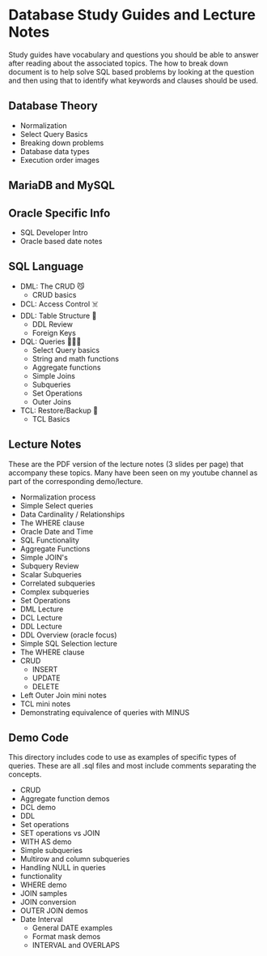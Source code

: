 # Database Study Guides and Lecture Notes

Study guides have vocabulary and questions you should be able to answer after reading about the associated topics. The how to break down document is to help solve SQL based problems by looking at the question and then using that to identify what keywords and clauses should be used.

## Database Theory
 - Normalization
 - Select Query Basics
 - Breaking down problems
 - Database data types
 - Execution order images
## MariaDB and MySQL

## Oracle Specific Info
 - SQL Developer Intro
 - Oracle based date notes

## SQL Language
 - DML: The CRUD 😼
   * CRUD basics
 - DCL: Access Control ☠️
 - DDL: Table Structure 🤯
   * DDL Review 
   * Foreign Keys
 - DQL: Queries 🧙‍♀️😻
   * Select Query basics
   * String and math functions
   * Aggregate functions
   * Simple Joins
   * Subqueries
   * Set Operations
   * Outer Joins
 - TCL: Restore/Backup 💾
   * TCL Basics 
 
## Lecture Notes
These are the PDF version of the lecture notes (3 slides per page) that accompany these topics. Many have been seen on my youtube channel as part of the corresponding demo/lecture.
 - Normalization process
 - Simple Select queries
 - Data Cardinality / Relationships
 - The WHERE clause
 - Oracle Date and Time
 - SQL Functionality
 - Aggregate Functions
 - Simple JOIN's
 - Subquery Review
 - Scalar Subqueries
 - Correlated subqueries
 - Complex subqueries
 - Set Operations
 - DML Lecture
 - DCL Lecture
 - DDL Lecture
 - DDL Overview (oracle focus)
 - Simple SQL Selection lecture
 - The WHERE clause
 - CRUD
   * INSERT
   * UPDATE
   * DELETE
 - Left Outer Join mini notes
 - TCL mini notes
 - Demonstrating equivalence of queries with MINUS

## Demo Code
This directory includes code to use as examples of specific types of queries. These are all .sql files and most include comments separating the concepts.
 - CRUD
 - Aggregate function demos
 - DCL demo
 - DDL
 - Set operations
 - SET operations vs JOIN
 - WITH AS demo
 - Simple subqueries
 - Multirow and column subqueries
 - Handling NULL in queries
 - functionality
 - WHERE demo
 - JOIN samples
 - JOIN conversion
 - OUTER JOIN demos
 - Date Interval
   * General DATE examples
   * Format mask demos
   * INTERVAL and OVERLAPS
